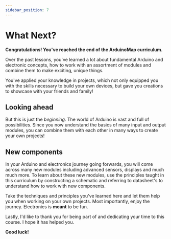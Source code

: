 ```yaml
---
sidebar_position: 7
---
```


# What Next?

**Congratulations! You've reached the end of the ArduinoMap curriculum.**

Over the past lessons, you've learned a lot about fundamental Arduino and electronic concepts, how to work with an assortment of modules and combine them to make exciting, unique things. 

You've applied your knowledge in projects, which not only equipped you with the skills necessary to build your own devices, but gave you creations to showcase with your friends and family!

## Looking ahead

But this is just the *beginning*. The world of Arduino is vast and full of possibilities. Since you now understand the basics of many input and output modules, you can combine them with each other in many ways to create your own projects! 

## New components

In your Arduino and electronics journey going forwards, you will come across many new modules including advanced sensors, displays and much much more. To learn about these new modules, use the principles taught in this curriculum by constructing a schematic and referring to datasheet's to understand how to work with new components. 

Take the techniques and principles you've learned here and let them help you when working on your own projects. Most importantly, enjoy the journey. Electronics is **meant** to be fun. 

Lastly, I'd like to thank you for being part of and dedicating your time to this course. I hope it has helped you. 

**Good luck!**
